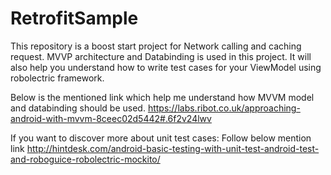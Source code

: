 # RetrofitSample
This repository is a boost start project for Network calling  and  caching request. MVVP architecture and Databinding is used in this project. It will also help you understand how to write test cases for your ViewModel using robolectric framework.

Below is the mentioned link which help me understand how MVVM model and databinding should be used.  https://labs.ribot.co.uk/approaching-android-with-mvvm-8ceec02d5442#.6f2v24lwv

If you want to discover more about unit test cases: Follow below mention link
http://hintdesk.com/android-basic-testing-with-unit-test-android-test-and-roboguice-robolectric-mockito/
